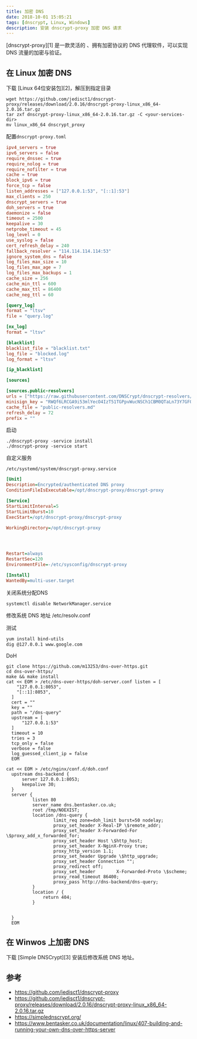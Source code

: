 ```yaml
---
title: 加密 DNS
date: 2018-10-01 15:05:21
tags: [dnscrypt, Linux, Windows]
description: 安装 dnscrypt-proxy 加密 DNS 请求
---
```


[dnscrypt-proxy][1] 是一款灵活的 、拥有加密协议的 DNS 代理软件，可以实现 DNS 流量的加密与验证。

## 在 Linux 加密 DNS

下载 [Linux 64位安装包][2]，解压到指定目录

```shell
wget https://github.com/jedisct1/dnscrypt-proxy/releases/download/2.0.16/dnscrypt-proxy-linux_x86_64-2.0.16.tar.gz
tar zxf dnscrypt-proxy-linux_x86_64-2.0.16.tar.gz -C <your-services-dir>
mv linux_x86_64 dnscrypt_proxy
```

配置`dnscrypt-proxy.toml`

```toml
ipv4_servers = true
ipv6_servers = false
require_dnssec = true
require_nolog = true
require_nofilter = true
cache = true
block_ipv6 = true
force_tcp = false
listen_addresses = ["127.0.0.1:53", "[::1]:53"]
max_clients = 250
dnscrypt_servers = true
doh_servers = true
daemonize = false
timeout = 2500
keepalive = 30
netprobe_timeout = 45
log_level = 0
use_syslog = false
cert_refresh_delay = 240
fallback_resolver = "114.114.114.114:53"
ignore_system_dns = false
log_files_max_size = 10
log_files_max_age = 7
log_files_max_backups = 1
cache_size = 256
cache_min_ttl = 600
cache_max_ttl = 86400
cache_neg_ttl = 60

[query_log]
format = "ltsv"
file = "query.log"

[nx_log]
format = "ltsv"

[blacklist]
blacklist_file = "blacklist.txt"
log_file = "blocked.log"
log_format = "ltsv"

[ip_blacklist]

[sources]

[sources.public-resolvers]
urls = ["https://raw.githubusercontent.com/DNSCrypt/dnscrypt-resolvers/master/v2/public-resolvers.md", "https://download.dnscrypt.info/resolvers-list/v2/public-resolvers.md"]
minisign_key = "RWQf6LRCGA9i53mlYecO4IzT51TGPpvWucNSCh1CBM0QTaLn73Y7GFO3"
cache_file = "public-resolvers.md"
refresh_delay = 72
prefix = ""
```

启动

```shell
./dnscrypt-proxy -service install
./dnscrypt-proxy -service start
```

自定义服务

`/etc/systemd/system/dnscrypt-proxy.service`


```ini
[Unit]
Description=Encrypted/authenticated DNS proxy
ConditionFileIsExecutable=/opt/dnscrypt-proxy/dnscrypt-proxy

[Service]
StartLimitInterval=5
StartLimitBurst=10
ExecStart=/opt/dnscrypt-proxy/dnscrypt-proxy

WorkingDirectory=/opt/dnscrypt-proxy




Restart=always
RestartSec=120
EnvironmentFile=-/etc/sysconfig/dnscrypt-proxy

[Install]
WantedBy=multi-user.target
```

关闭系统分配DNS

```shell
systemctl disable NetworkManager.service
```

修改系统 DNS 地址 /etc/resolv.conf

测试

```bash
yum install bind-utils
dig @127.0.0.1 www.google.com
```

DoH

```shell
git clone https://github.com/m13253/dns-over-https.git
cd dns-over-https/
make && make install
cat << EOM > /etc/dns-over-https/doh-server.conf listen = [
    "127.0.0.1:8053",
    "[::1]:8053",
  ]
  cert = ""
  key = ""
  path = "/dns-query"
  upstream = [
      "127.0.0.1:53"
  ]
  timeout = 10
  tries = 3
  tcp_only = false
  verbose = false
  log_guessed_client_ip = false
  EOM

cat << EOM > /etc/nginx/conf.d/doh.conf
  upstream dns-backend {
      server 127.0.0.1:8053;
      keepalive 30;
  }
  server {
          listen 80
          server_name dns.bentasker.co.uk;
          root /tmp/NOEXIST;
          location /dns-query {
                  limit_req zone=doh_limit burst=50 nodelay;
                  proxy_set_header X-Real-IP \$remote_addr;
                  proxy_set_header X-Forwarded-For \$proxy_add_x_forwarded_for;
                  proxy_set_header Host \$http_host;
                  proxy_set_header X-NginX-Proxy true;
                  proxy_http_version 1.1;
                  proxy_set_header Upgrade \$http_upgrade;
                  proxy_set_header Connection "";
                  proxy_redirect off;
                  proxy_set_header        X-Forwarded-Proto \$scheme;
                  proxy_read_timeout 86400;
                  proxy_pass http://dns-backend/dns-query;
          }
          location / {
              return 404;
          }
  
  
  }
  EOM  
```



## 在 Winwos 上加密 DNS

下载 [Simple DNSCrypt][3] 安装后修改系统 DNS 地址。


## 参考

- https://github.com/jedisct1/dnscrypt-proxy
- https://github.com/jedisct1/dnscrypt-proxy/releases/download/2.0.16/dnscrypt-proxy-linux_x86_64-2.0.16.tar.gz
- https://simplednscrypt.org/
- https://www.bentasker.co.uk/documentation/linux/407-building-and-running-your-own-dns-over-https-server